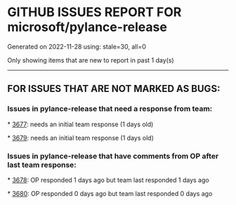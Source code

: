 
# GITHUB ISSUES REPORT FOR microsoft/pylance-release


Generated on 2022-11-28 using: stale=30, all=0


Only showing items that are new to report in past 1 day(s)


---

## FOR ISSUES THAT ARE NOT MARKED AS BUGS:


### Issues in pylance-release that need a response from team:


\* [3677](https://github.com/microsoft/pylance-release/issues/3677 "Auto import feature breaks after adding another directory to workspace"): needs an initial team response (1 days old)

\* [3679](https://github.com/microsoft/pylance-release/issues/3679 "The coding suggestions repeated"): needs an initial team response (1 days old)

### Issues in pylance-release that have comments from OP after last team response:


\* [3678](https://github.com/microsoft/pylance-release/issues/3678 "Option to set python.analysis.packageIndexDepths  depth globally."): OP responded 1 days ago but team last responded 1 days ago

\* [3680](https://github.com/microsoft/pylance-release/issues/3680 "Pylance doesn't prevent this (my_var = 5 + &quot;hello&quot;)"): OP responded 0 days ago but team last responded 0 days ago
